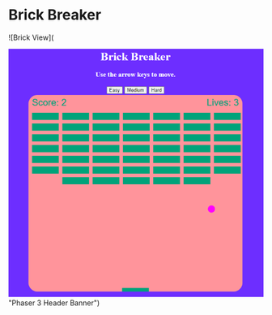 # Brick Breaker

![Brick View]( <div align="center"><img src="assets/brickbreaker.png"></div> "Phaser 3 Header Banner")
